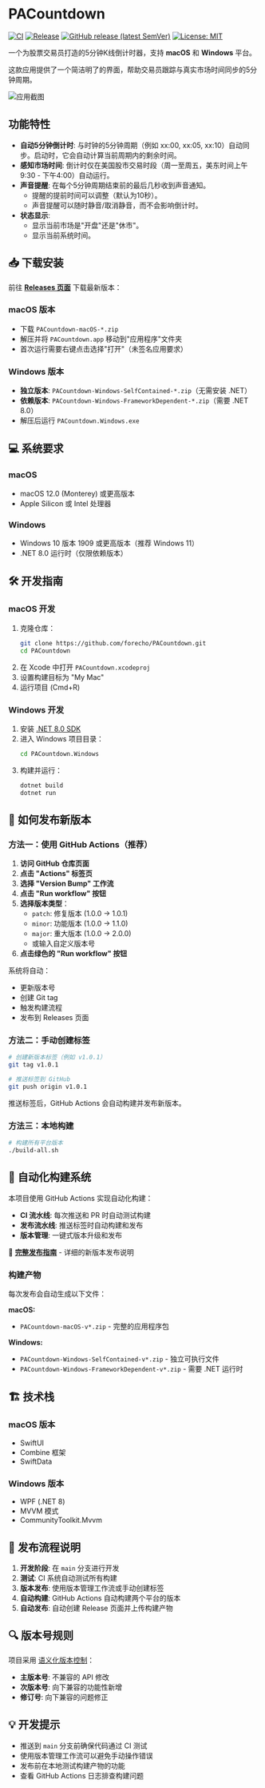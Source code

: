 # PACountdown

[![CI](https://github.com/forecho/PACountdown/actions/workflows/ci.yml/badge.svg)](https://github.com/forecho/PACountdown/actions/workflows/ci.yml)
[![Release](https://github.com/forecho/PACountdown/actions/workflows/release.yml/badge.svg)](https://github.com/forecho/PACountdown/actions/workflows/release.yml)
[![GitHub release (latest SemVer)](https://img.shields.io/github/v/release/forecho/PACountdown)](https://github.com/forecho/PACountdown/releases/latest)
[![License: MIT](https://img.shields.io/badge/License-MIT-yellow.svg)](https://opensource.org/licenses/MIT)

一个为股票交易员打造的5分钟K线倒计时器，支持 **macOS** 和 **Windows** 平台。

这款应用提供了一个简洁明了的界面，帮助交易员跟踪与真实市场时间同步的5分钟周期。

![应用截图](https://img.forecho.com/06w2ew.png)

## 功能特性

- **自动5分钟倒计时**: 与时钟的5分钟周期（例如 xx:00, xx:05, xx:10）自动同步。启动时，它会自动计算当前周期内的剩余时间。
- **感知市场时间**: 倒计时仅在美国股市交易时段（周一至周五，美东时间上午9:30 - 下午4:00）自动运行。
- **声音提醒**: 在每个5分钟周期结束前的最后几秒收到声音通知。
    - 提醒的提前时间可以调整（默认为10秒）。
    - 声音提醒可以随时静音/取消静音，而不会影响倒计时。
- **状态显示**:
    - 显示当前市场是"开盘"还是"休市"。
    - 显示当前系统时间。

## 📥 下载安装

前往 [**Releases 页面**](https://github.com/forecho/PACountdown/releases) 下载最新版本：

### macOS 版本
- 下载 `PACountdown-macOS-*.zip`
- 解压并将 `PACountdown.app` 移动到"应用程序"文件夹
- 首次运行需要右键点击选择"打开"（未签名应用要求）

### Windows 版本
- **独立版本**: `PACountdown-Windows-SelfContained-*.zip`（无需安装 .NET）
- **依赖版本**: `PACountdown-Windows-FrameworkDependent-*.zip`（需要 .NET 8.0）
- 解压后运行 `PACountdown.Windows.exe`

## 💻 系统要求

### macOS
- macOS 12.0 (Monterey) 或更高版本
- Apple Silicon 或 Intel 处理器

### Windows
- Windows 10 版本 1909 或更高版本（推荐 Windows 11）
- .NET 8.0 运行时（仅限依赖版本）

## 🛠 开发指南

### macOS 开发
1. 克隆仓库：
   ```bash
   git clone https://github.com/forecho/PACountdown.git
   cd PACountdown
   ```
2. 在 Xcode 中打开 `PACountdown.xcodeproj`
3. 设置构建目标为 "My Mac"
4. 运行项目 (Cmd+R)

### Windows 开发
1. 安装 [.NET 8.0 SDK](https://dotnet.microsoft.com/download/dotnet/8.0)
2. 进入 Windows 项目目录：
   ```bash
   cd PACountdown.Windows
   ```
3. 构建并运行：
   ```bash
   dotnet build
   dotnet run
   ```

## 🚀 如何发布新版本

### 方法一：使用 GitHub Actions（推荐）

1. **访问 GitHub 仓库页面**
2. **点击 "Actions" 标签页**
3. **选择 "Version Bump" 工作流**
4. **点击 "Run workflow" 按钮**
5. **选择版本类型**：
   - `patch`: 修复版本 (1.0.0 → 1.0.1)
   - `minor`: 功能版本 (1.0.0 → 1.1.0)  
   - `major`: 重大版本 (1.0.0 → 2.0.0)
   - 或输入自定义版本号
6. **点击绿色的 "Run workflow" 按钮**

系统将自动：
- 更新版本号
- 创建 Git tag
- 触发构建流程
- 发布到 Releases 页面

### 方法二：手动创建标签

```bash
# 创建新版本标签（例如 v1.0.1）
git tag v1.0.1

# 推送标签到 GitHub
git push origin v1.0.1
```

推送标签后，GitHub Actions 会自动构建并发布新版本。

### 方法三：本地构建

```bash
# 构建所有平台版本
./build-all.sh
```

## 🤖 自动化构建系统

本项目使用 GitHub Actions 实现自动化构建：

- **CI 流水线**: 每次推送和 PR 时自动测试构建
- **发布流水线**: 推送标签时自动构建和发布
- **版本管理**: 一键式版本升级和发布

📖 **[完整发布指南](RELEASE_GUIDE.md)** - 详细的新版本发布说明

### 构建产物

每次发布会自动生成以下文件：

**macOS:**
- `PACountdown-macOS-v*.zip` - 完整的应用程序包

**Windows:**
- `PACountdown-Windows-SelfContained-v*.zip` - 独立可执行文件
- `PACountdown-Windows-FrameworkDependent-v*.zip` - 需要 .NET 运行时

## 🏗 技术栈

### macOS 版本
- SwiftUI
- Combine 框架
- SwiftData

### Windows 版本
- WPF (.NET 8)
- MVVM 模式
- CommunityToolkit.Mvvm

## 📝 发布流程说明

1. **开发阶段**: 在 `main` 分支进行开发
2. **测试**: CI 系统自动测试所有构建
3. **版本发布**: 使用版本管理工作流或手动创建标签
4. **自动构建**: GitHub Actions 自动构建两个平台的版本
5. **自动发布**: 自动创建 Release 页面并上传构建产物

## 🔍 版本号规则

项目采用 [语义化版本控制](https://semver.org/lang/zh-CN/)：

- **主版本号**: 不兼容的 API 修改
- **次版本号**: 向下兼容的功能性新增
- **修订号**: 向下兼容的问题修正

## 💡 开发提示

- 推送到 `main` 分支前确保代码通过 CI 测试
- 使用版本管理工作流可以避免手动操作错误
- 发布前在本地测试构建产物的功能
- 查看 GitHub Actions 日志排查构建问题 
